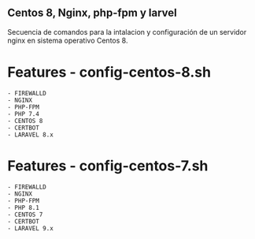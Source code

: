 ## Centos 8, Nginx, php-fpm y larvel 

Secuencia de comandos para la intalacion y configuración de un servidor nginx en sistema operativo Centos 8.

# Features - config-centos-8.sh 
    - FIREWALLD
    - NGINX
    - PHP-FPM
    - PHP 7.4 
    - CENTOS 8
    - CERTBOT
    - LARAVEL 8.x
    
    
# Features - config-centos-7.sh
    - FIREWALLD
    - NGINX
    - PHP-FPM
    - PHP 8.1 
    - CENTOS 7
    - CERTBOT
    - LARAVEL 9.x
